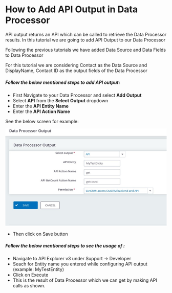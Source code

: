 # How to Add API Output in Data Processor

API output returns an API which can be called to retrieve the Data Processor results. 
In this tutorial we are going to add API Output to our Data Processor

Following the previous tutorials we have added Data Source and Data Fields to Data Processor

For this tutorial we are considering Contact as the Data Source and DisplayName, Contact ID as the output fields of the Data Processor

##### Follow the below mentioned steps to add API output:  

- First Navigate to your Data Processor and select **Add Output**
- Select **API** from the **Select Output** dropdown
- Enter the **API Entity Name**
- Enter the **API Action Name**

See the below screen for example:

![Screenshot API Output configuration screen](docs/images/apioutput_configuration.jpeg)

- Then click on Save button

##### Follow the below mentioned steps to see the usage of :
- Navigate to API Explorer v3 under Support -> Developer
- Seach for Entity name you entered while configuring API output (example: MyTestEntity)
- Click on Execute 
- This is the result of Data Processor which we can get by making API calls as shown.
